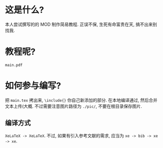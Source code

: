 # 这是什么?
本人尝试撰写的的 MOD 制作简易教程. 正误不保, 生死有命富贵在天, 搞不出来别找我.

# 教程呢?
`main.pdf`

# 如何参与编写?
把 `main.tex` 拷出来, `\include{}` 你自己新添加的部分. 在本地编译通过, 然后合并文本上传(大概. 不过需要注意图片路径为 `./pic/`, 不要在根目录保存图片.

## 编译方式
`XeLaTeX -> XeLaTeX`. 不过, 如果有引入参考文献的需求, 应当为 `xe -> bib -> xe -> xe`.
